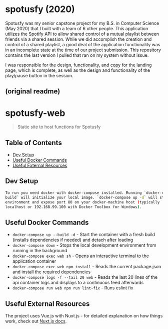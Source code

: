 # spotusfy (2020)

Spotusfy was my senior capstone project for my B.S. in Computer Science (May 2020) that I built with a team of 6 other people. This application utilizes the Spotify API to allow shared control of a mutual playlist between friends via a shared session. While we did accomplish the creation and control of a shared playlist, a good deal of the application functionality was in an incomplete state at the time of our project submission. This repository contains the last version I pulled that ran on my system without issue. 

I was responsible for the design, functionality, and copy for the landing page, which is complete, as well as the design and functionality of the play/pause button in the session.

## (original readme)
# spotusfy-web

> Static site to host functions for Spotusfy

## Table of Contents
- [Dev Setup](#dev-setup)
- [Useful Docker Commands](#useful-docker-commands)
- [Useful External Resources](#useful-external-resources)

## Dev Setup

``` bash
To run you need docker with docker-compose installed. Running `docker-compose
build` will initialize your local image. `docker-compose up -d` will start the
environment and expose port 80 on your docker-machine host (typically
localhost or 192.168.99.100 with Docker Toolbox for Windows).
```

## Useful Docker Commands
- `docker-compose up --build -d` - Start the container with a fresh build (installs dependencies if needed) and
    detach after loading
- `docker-compose down` - Stops the local development environment from running in the background
- `docker-compose exec web sh` - Opens an interactive terminal to the application container
- `docker-compose exec web npm install` - Reads the current package.json and install the required dependencies
- `docker-compose logs -f --tail 20 web` - Reads the last 20 lines of the api container logs and displays to a
    continuous feed afterwards
- `docker-compose run web npm run lint-fix` - Runs eslint fix

## Useful External Resources
The project uses Vue.js with Nuxt.js - for detailed explanation on how things work, check out [Nuxt.js docs](https://nuxtjs.org).
